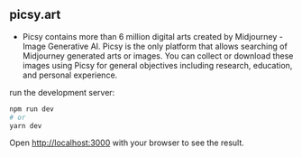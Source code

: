 ## picsy.art

- Picsy contains more than 6 million digital arts created by Midjourney - Image Generative AI. Picsy is the only platform that allows searching of Midjourney generated arts or images. You can collect or download these images using Picsy for general objectives including research, education, and personal experience.


run the development server:

```bash
npm run dev
# or
yarn dev
```

Open [http://localhost:3000](http://localhost:3000) with your browser to see the result.
